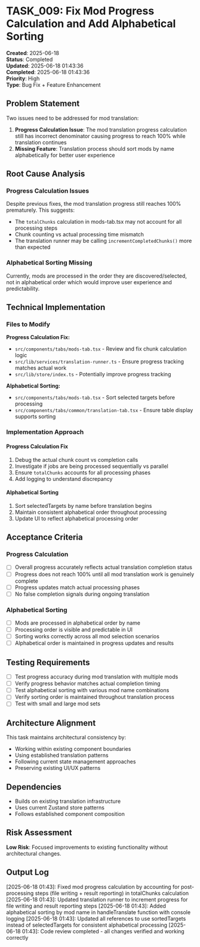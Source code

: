 # TASK_009: Fix Mod Progress Calculation and Add Alphabetical Sorting

**Created**: 2025-06-18  
**Status**: Completed  
**Updated**: 2025-06-18 01:43:36  
**Completed**: 2025-06-18 01:43:36  
**Priority**: High  
**Type**: Bug Fix + Feature Enhancement

## Problem Statement

Two issues need to be addressed for mod translation:

1. **Progress Calculation Issue**: The mod translation progress calculation still has incorrect denominator causing progress to reach 100% while translation continues
2. **Missing Feature**: Translation process should sort mods by name alphabetically for better user experience

## Root Cause Analysis

### Progress Calculation Issues
Despite previous fixes, the mod translation progress still reaches 100% prematurely. This suggests:
- The `totalChunks` calculation in mods-tab.tsx may not account for all processing steps
- Chunk counting vs actual processing time mismatch
- The translation runner may be calling `incrementCompletedChunks()` more than expected

### Alphabetical Sorting Missing
Currently, mods are processed in the order they are discovered/selected, not in alphabetical order which would improve user experience and predictability.

## Technical Implementation

### Files to Modify

**Progress Calculation Fix:**
- `src/components/tabs/mods-tab.tsx` - Review and fix chunk calculation logic
- `src/lib/services/translation-runner.ts` - Ensure progress tracking matches actual work
- `src/lib/store/index.ts` - Potentially improve progress tracking

**Alphabetical Sorting:**
- `src/components/tabs/mods-tab.tsx` - Sort selected targets before processing
- `src/components/tabs/common/translation-tab.tsx` - Ensure table display supports sorting

### Implementation Approach

#### Progress Calculation Fix
1. Debug the actual chunk count vs completion calls
2. Investigate if jobs are being processed sequentially vs parallel
3. Ensure `totalChunks` accounts for all processing phases
4. Add logging to understand discrepancy

#### Alphabetical Sorting
1. Sort selectedTargets by name before translation begins
2. Maintain consistent alphabetical order throughout processing
3. Update UI to reflect alphabetical processing order

## Acceptance Criteria

### Progress Calculation
- [ ] Overall progress accurately reflects actual translation completion status
- [ ] Progress does not reach 100% until all mod translation work is genuinely complete
- [ ] Progress updates match actual processing phases
- [ ] No false completion signals during ongoing translation

### Alphabetical Sorting
- [ ] Mods are processed in alphabetical order by name
- [ ] Processing order is visible and predictable in UI
- [ ] Sorting works correctly across all mod selection scenarios
- [ ] Alphabetical order is maintained in progress updates and results

## Testing Requirements

- [ ] Test progress accuracy during mod translation with multiple mods
- [ ] Verify progress behavior matches actual completion timing
- [ ] Test alphabetical sorting with various mod name combinations
- [ ] Verify sorting order is maintained throughout translation process
- [ ] Test with small and large mod sets

## Architecture Alignment

This task maintains architectural consistency by:
- Working within existing component boundaries
- Using established translation patterns
- Following current state management approaches
- Preserving existing UI/UX patterns

## Dependencies

- Builds on existing translation infrastructure
- Uses current Zustand store patterns
- Follows established component composition

## Risk Assessment

**Low Risk**: Focused improvements to existing functionality without architectural changes.

## Output Log

[2025-06-18 01:43]: Fixed mod progress calculation by accounting for post-processing steps (file writing + result reporting) in totalChunks calculation
[2025-06-18 01:43]: Updated translation runner to increment progress for file writing and result reporting steps
[2025-06-18 01:43]: Added alphabetical sorting by mod name in handleTranslate function with console logging
[2025-06-18 01:43]: Updated all references to use sortedTargets instead of selectedTargets for consistent alphabetical processing
[2025-06-18 01:43]: Code review completed - all changes verified and working correctly